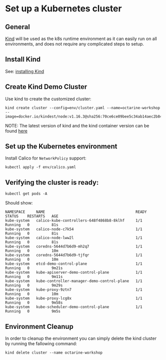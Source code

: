 
# Set up a Kubernetes cluster

## General
[Kind](https://github.com/kubernetes-sigs/kind) will be used as the k8s runtime environment as it can easily run on all environments, and does not require any complicated steps to setup.

## Install Kind

See: [installing Kind](https://kind.sigs.k8s.io/docs/user/quick-start/)

## Create Kind Demo Cluster

Use kind to create the customized cluster:

```console
kind create cluster --config=env/cluster.yaml --name=octarine-workshop --image=docker.io/kindest/node:v1.16.3@sha256:70ce6ce09bee5c34ab14aec2b84d6edb260473a60638b1b095470a3a0f95ebec
```
NOTE: The latest version of kind and the kind container version can be found [here](https://github.com/kubernetes-sigs/kind/releases)

## Set up the Kubernetes environment 

Install Calico for `NetworkPolicy` support:

```console
kubectl apply -f env/calico.yaml
```

## Verifying the cluster is ready:

```console
kubectl get pods -A
```

Should show:

```console
NAMESPACE     NAME                                         READY   STATUS    RESTARTS   AGE
kube-system   calico-kube-controllers-648f4868b8-8klhf     1/1     Running   0          81s
kube-system   calico-node-c7k54                            1/1     Running   0          81s
kube-system   calico-node-lww2l                            1/1     Running   0          81s
kube-system   coredns-5644d7b6d9-mh2q7                     1/1     Running   0          10m
kube-system   coredns-5644d7b6d9-tjfqr                     1/1     Running   0          10m
kube-system   etcd-demo-control-plane                      1/1     Running   0          9m21s
kube-system   kube-apiserver-demo-control-plane            1/1     Running   0          9m11s
kube-system   kube-controller-manager-demo-control-plane   1/1     Running   0          9m29s
kube-system   kube-proxy-9ztn7                             1/1     Running   0          10m
kube-system   kube-proxy-lcg8x                             1/1     Running   0          9m58s
kube-system   kube-scheduler-demo-control-plane            1/1     Running   0          9m5s
```

## Environment Cleanup 
In order to cleanup the environment you can simply delete the kind cluster by running the fallowing command:

```console
kind delete cluster --name octarine-workshop
```